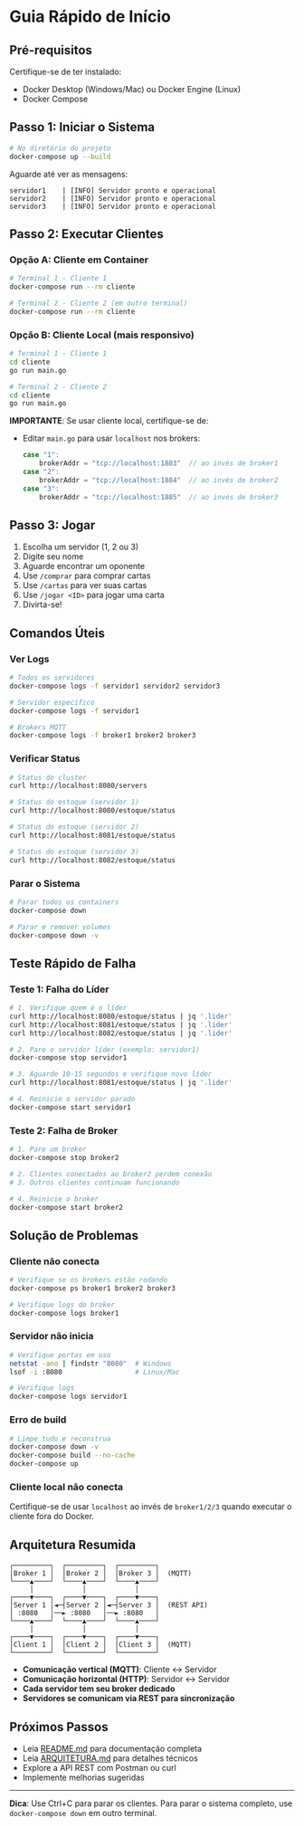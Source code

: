 # Guia Rápido de Início

## Pré-requisitos

Certifique-se de ter instalado:
- Docker Desktop (Windows/Mac) ou Docker Engine (Linux)
- Docker Compose

## Passo 1: Iniciar o Sistema

```bash
# No diretório do projeto
docker-compose up --build
```

Aguarde até ver as mensagens:
```
servidor1    | [INFO] Servidor pronto e operacional
servidor2    | [INFO] Servidor pronto e operacional  
servidor3    | [INFO] Servidor pronto e operacional
```

## Passo 2: Executar Clientes

### Opção A: Cliente em Container

```bash
# Terminal 1 - Cliente 1
docker-compose run --rm cliente

# Terminal 2 - Cliente 2 (em outro terminal)
docker-compose run --rm cliente
```

### Opção B: Cliente Local (mais responsivo)

```bash
# Terminal 1 - Cliente 1
cd cliente
go run main.go

# Terminal 2 - Cliente 2
cd cliente
go run main.go
```

**IMPORTANTE**: Se usar cliente local, certifique-se de:
- Editar `main.go` para usar `localhost` nos brokers:
  ```go
  case "1":
      brokerAddr = "tcp://localhost:1883"  // ao invés de broker1
  case "2":
      brokerAddr = "tcp://localhost:1884"  // ao invés de broker2
  case "3":
      brokerAddr = "tcp://localhost:1885"  // ao invés de broker3
  ```

## Passo 3: Jogar

1. Escolha um servidor (1, 2 ou 3)
2. Digite seu nome
3. Aguarde encontrar um oponente
4. Use `/comprar` para comprar cartas
5. Use `/cartas` para ver suas cartas
6. Use `/jogar <ID>` para jogar uma carta
7. Divirta-se!

## Comandos Úteis

### Ver Logs

```bash
# Todos os servidores
docker-compose logs -f servidor1 servidor2 servidor3

# Servidor específico
docker-compose logs -f servidor1

# Brokers MQTT
docker-compose logs -f broker1 broker2 broker3
```

### Verificar Status

```bash
# Status do cluster
curl http://localhost:8080/servers

# Status do estoque (servidor 1)
curl http://localhost:8080/estoque/status

# Status do estoque (servidor 2)
curl http://localhost:8081/estoque/status

# Status do estoque (servidor 3)
curl http://localhost:8082/estoque/status
```

### Parar o Sistema

```bash
# Parar todos os containers
docker-compose down

# Parar e remover volumes
docker-compose down -v
```

## Teste Rápido de Falha

### Teste 1: Falha do Líder

```bash
# 1. Verifique quem é o líder
curl http://localhost:8080/estoque/status | jq '.lider'
curl http://localhost:8081/estoque/status | jq '.lider'
curl http://localhost:8082/estoque/status | jq '.lider'

# 2. Pare o servidor líder (exemplo: servidor1)
docker-compose stop servidor1

# 3. Aguarde 10-15 segundos e verifique novo líder
curl http://localhost:8081/estoque/status | jq '.lider'

# 4. Reinicie o servidor parado
docker-compose start servidor1
```

### Teste 2: Falha de Broker

```bash
# 1. Pare um broker
docker-compose stop broker2

# 2. Clientes conectados ao broker2 perdem conexão
# 3. Outros clientes continuam funcionando

# 4. Reinicie o broker
docker-compose start broker2
```

## Solução de Problemas

### Cliente não conecta

```bash
# Verifique se os brokers estão rodando
docker-compose ps broker1 broker2 broker3

# Verifique logs do broker
docker-compose logs broker1
```

### Servidor não inicia

```bash
# Verifique portas em uso
netstat -ano | findstr "8080"  # Windows
lsof -i :8080                  # Linux/Mac

# Verifique logs
docker-compose logs servidor1
```

### Erro de build

```bash
# Limpe tudo e reconstrua
docker-compose down -v
docker-compose build --no-cache
docker-compose up
```

### Cliente local não conecta

Certifique-se de usar `localhost` ao invés de `broker1/2/3` quando executar o cliente fora do Docker.

## Arquitetura Resumida

```
┌─────────┐  ┌─────────┐  ┌─────────┐
│Broker 1 │  │Broker 2 │  │Broker 3 │  (MQTT)
└────▲────┘  └────▲────┘  └────▲────┘
     │            │            │
┌────▼────┐  ┌────▼────┐  ┌────▼────┐
│Server 1 │◄─┤Server 2 │◄─┤Server 3 │  (REST API)
│ :8080   │──► :8080   │──► :8080   │
└────▲────┘  └────▲────┘  └────▲────┘
     │            │            │
┌────▼────┐  ┌────▼────┐  ┌────▼────┐
│Client 1 │  │Client 2 │  │Client 3 │  (MQTT)
└─────────┘  └─────────┘  └─────────┘
```

- **Comunicação vertical (MQTT)**: Cliente ↔ Servidor
- **Comunicação horizontal (HTTP)**: Servidor ↔ Servidor
- **Cada servidor tem seu broker dedicado**
- **Servidores se comunicam via REST para sincronização**

## Próximos Passos

- Leia [README.md](README.md) para documentação completa
- Leia [ARQUITETURA.md](ARQUITETURA.md) para detalhes técnicos
- Explore a API REST com Postman ou curl
- Implemente melhorias sugeridas

---

**Dica**: Use Ctrl+C para parar os clientes. Para parar o sistema completo, use `docker-compose down` em outro terminal.

